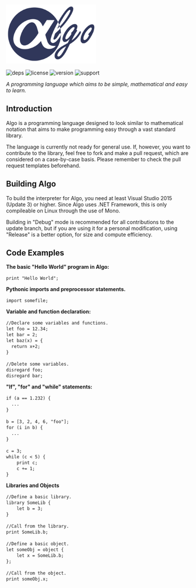 ![algologo](logo_small.png)

![deps](https://img.shields.io/badge/dependencies-none-green.svg)      ![license](https://img.shields.io/badge/license-MIT-blue.svg) ![version](https://img.shields.io/badge/version-v0.04-orange.svg) ![support](https://img.shields.io/badge/platform-c%23.net%20%3E%3D%207-lightgrey.svg)

*A programming language which aims to be simple, mathematical and easy to learn.*
## Introduction
Algo is a programming language designed to look similar to mathematical notation that aims to make programming easy through a vast standard library.

The language is currently not ready for general use. If, however, you want to contribute to the library, feel free to fork and make a pull request, which are considered on a case-by-case basis. Please remember to check the pull request templates beforehand.

## Building Algo
To build the interpreter for Algo, you need at least Visual Studio 2015 (Update 3) or higher. Since Algo uses .NET Framework, this is only compileable on Linux through the use of Mono.

Building in "Debug" mode is recommended for all contributions to the update branch, but if you are using it for a personal modification, using "Release" is a better option, for size and compute efficiency.

## Code Examples
**The basic "Hello World" program in Algo:**

    print "Hello World";

**Pythonic imports and preprocessor statements.**

    import somefile;
    
**Variable and function declaration:**

    //Declare some variables and functions.
    let foo = 12.34;
    let bar = 2;
    let baz(x) = {
      return x+2;
    }
    
    //Delete some variables.
    disregard foo;
    disregard bar;
    
**"If", "for" and "while" statements:**
    
    if (a == 1.232) {
      ...
    }
    
    b = [3, 2, 4, 6, "foo"];
    for (i in b) {
      ...
    }
    
    c = 3;
    while (c < 5) {
        print c;
        c += 1;
    }

**Libraries and Objects**
    
    //Define a basic library.
    library SomeLib {
        let b = 3;
    }
    
    //Call from the library.
    print SomeLib.b;
    
    //Define a basic object.
    let someObj = object {
        let x = SomeLib.b;
    };
    
    //Call from the object.
    print someObj.x;
